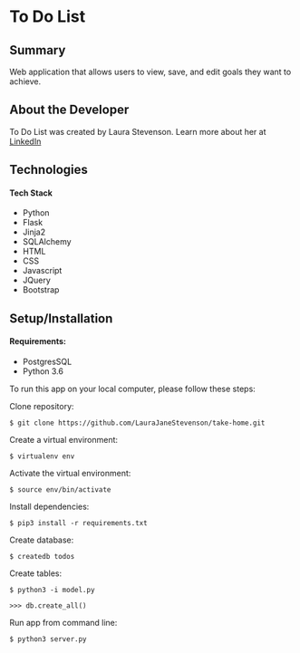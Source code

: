 To Do List
==========

Summary
-------

Web application that allows users to view, save, and edit goals they want to achieve.

About the Developer
-------------------

To Do List was created by Laura Stevenson. Learn more about her at [LinkedIn](https://www.linkedin.com/in/laura-stevenson-design)

Technologies
------------

#### Tech Stack
* Python
* Flask
* Jinja2
* SQLAlchemy
* HTML
* CSS
* Javascript
* JQuery
* Bootstrap


Setup/Installation
-----

#### Requirements:

* PostgresSQL
* Python 3.6

To run this app on your local computer, please follow these steps:

Clone repository:

```
$ git clone https://github.com/LauraJaneStevenson/take-home.git
```

Create a virtual environment:

```
$ virtualenv env
```

Activate the virtual environment: 

```
$ source env/bin/activate
```

Install dependencies:

```
$ pip3 install -r requirements.txt
```

Create database:

```
$ createdb todos
```

Create tables:

```
$ python3 -i model.py

>>> db.create_all()
```

Run app from command line:

```
$ python3 server.py
```


